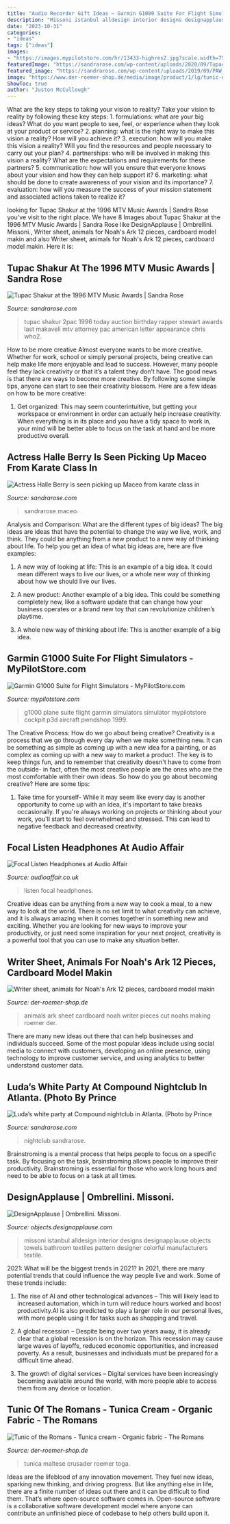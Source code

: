 ```yaml
---
title: "Audio Recorder Gift Ideas ~ Garmin G1000 Suite For Flight Simulators"
description: "Missoni istanbul alldesign interior designs designapplause objects towels bathroom textiles pattern designer colorful manufacturers textile"
date: "2023-10-31"
categories:
- "ideas"
tags: ["ideas"]
images:
- "https://images.mypilotstore.com/hr/13433-highres2.jpg?scale.width=75"
featuredImage: "https://sandrarose.com/wp-content/uploads/2020/09/Tupac-Shakur-wenn1197197.jpg"
featured_image: "https://sandrarose.com/wp-content/uploads/2019/09/PAW_5745-768x543.jpg"
image: "https://www.der-roemer-shop.de/media/image/product/1/lg/tunic-of-the-romans-tunica-cream-organic-fabric.jpg"
ShowToc: true
author: "Juston McCullough"
---
```



What are the key steps to taking your vision to reality?
Take your vision to reality by following these key steps: 1. formulations: what are your big ideas? What do you want people to see, feel, or experience when they look at your product or service? 2. planning: what is the right way to make this vision a reality? How will you achieve it? 3. execution: how will you make this vision a reality? Will you find the resources and people necessary to carry out your plan? 4. partnerships: who will be involved in making this vision a reality? What are the expectations and requirements for these partners? 5. communication: how will you ensure that everyone knows about your vision and how they can help support it? 6. marketing: what should be done to create awareness of your vision and its importance? 7. evaluation: how will you measure the success of your mission statement and associated actions taken to realize it?

	

		
looking for Tupac Shakur at the 1996 MTV Music Awards | Sandra Rose you've visit to the right place. We have 8 Images about Tupac Shakur at the 1996 MTV Music Awards | Sandra Rose like DesignApplause | Ombrellini. Missoni., Writer sheet, animals for Noah&#039;s Ark 12 pieces, cardboard model makin and also Writer sheet, animals for Noah&#039;s Ark 12 pieces, cardboard model makin. Here it is:
		
    
## Tupac Shakur At The 1996 MTV Music Awards | Sandra Rose

<img loading=lazy src="https://sandrarose.com/wp-content/uploads/2020/09/Tupac-Shakur-wenn1197197.jpg" onerror="this.onerror=null;this.src='https://tse2.mm.bing.net/th?id=OIP.-iZkxxIJUPOfTdIkb8_q6gHaKs&amp;pid=15.1';" alt="Tupac Shakur at the 1996 MTV Music Awards | Sandra Rose">

_Source: sandrarose.com_

>tupac shakur 2pac 1996 today auction birthday rapper stewart awards last makaveli mtv attorney pac american letter appearance chris who2. 

	

How to be more creative
Almost everyone wants to be more creative. Whether for work, school or simply personal projects, being creative can help make life more enjoyable and lead to success. However, many people feel they lack creativity or that it’s a talent they don’t have. The good news is that there are ways to become more creative. By following some simple tips, anyone can start to see their creativity blossom.
Here are a few ideas on how to be more creative:

1) Get organized: This may seem counterintuitive, but getting your workspace or environment in order can actually help increase creativity. When everything is in its place and you have a tidy space to work in, your mind will be better able to focus on the task at hand and be more productive overall.

    
## Actress Halle Berry Is Seen Picking Up Maceo From Karate Class In

<img loading=lazy src="http://sandrarose.com/wp-content/uploads/2018/09/halle-berry-and-maceo-768x1152.jpg" onerror="this.onerror=null;this.src='https://tse4.mm.bing.net/th?id=OIP.-XYZB3Dl0NI2Zu3qgjgIzQHaLH&amp;pid=15.1';" alt="Actress Halle Berry is seen picking up Maceo from karate class in">

_Source: sandrarose.com_

>sandrarose maceo. 

	

Analysis and Comparison: What are the different types of big ideas?
The big ideas are ideas that have the potential to change the way we live, work, and think. They could be anything from a new product to a new way of thinking about life. To help you get an idea of what big ideas are, here are five examples:
1. A new way of looking at life: This is an example of a big idea. It could mean different ways to live our lives, or a whole new way of thinking about how we should live our lives.

2. A new product: Another example of a big idea. This could be something completely new, like a software update that can change how your business operates or a brand new toy that can revolutionize children’s playtime.

3. A whole new way of thinking about life: This is another example of a big idea.

    
## Garmin G1000 Suite For Flight Simulators - MyPilotStore.com

<img loading=lazy src="https://images.mypilotstore.com/hr/13433-highres2.jpg?scale.width=75" onerror="this.onerror=null;this.src='https://tse3.mm.bing.net/th?id=OIP.pyZgwn0vDhgzlYCP4y66QgHaFS&amp;pid=15.1';" alt="Garmin G1000 Suite for Flight Simulators - MyPilotStore.com">

_Source: mypilotstore.com_

>g1000 plane suite flight garmin simulators simulator mypilotstore cockpit p3d aircraft pwndshop 1999. 

	

The Creative Process: How do we go about being creative?
Creativity is a process that we go through every day when we make something new. It can be something as simple as coming up with a new idea for a painting, or as complex as coming up with a new way to market a product. The key is to keep things fun, and to remember that creativity doesn't have to come from the outside- in fact, often the most creative people are the ones who are the most comfortable with their own ideas. So how do you go about becoming creative? Here are some tips: 
1) Take time for yourself- While it may seem like every day is another opportunity to come up with an idea, it's important to take breaks occasionally. If you're always working on projects or thinking about your work, you'll start to feel overwhelmed and stressed. This can lead to negative feedback and decreased creativity.

    
## Focal Listen Headphones At Audio Affair

<img loading=lazy src="http://cdn.audioaffair.co.uk/media/catalog/product/cache/1/image/9df78eab33525d08d6e5fb8d27136e95/f/o/focal-listen-1b.jpg" onerror="this.onerror=null;this.src='https://tse1.mm.bing.net/th?id=OIP.9txxBEFeSb5US1uGceatDgHaKV&amp;pid=15.1';" alt="Focal Listen Headphones at Audio Affair">

_Source: audioaffair.co.uk_

>listen focal headphones. 

	

Creative ideas can be anything from a new way to cook a meal, to a new way to look at the world. There is no set limit to what creativity can achieve, and it is always amazing when it comes together in something new and exciting. Whether you are looking for new ways to improve your productivity, or just need some inspiration for your next project, creativity is a powerful tool that you can use to make any situation better.

    
## Writer Sheet, Animals For Noah&#039;s Ark 12 Pieces, Cardboard Model Makin

<img loading=lazy src="https://www.der-roemer-shop.de/media/image/product/680/lg/writer-sheet-animals-for-noahs-ark-12-pieces-cardboard-model-making~4.jpg" onerror="this.onerror=null;this.src='https://tse3.mm.bing.net/th?id=OIP.TSFRiIf-Afxtt1WfcQt1vwHaJ4&amp;pid=15.1';" alt="Writer sheet, animals for Noah&#039;s Ark 12 pieces, cardboard model makin">

_Source: der-roemer-shop.de_

>animals ark sheet cardboard noah writer pieces cut noahs making roemer der. 

	

There are many new ideas out there that can help businesses and individuals succeed. Some of the most popular ideas include using social media to connect with customers, developing an online presence, using technology to improve customer service, and using analytics to better understand customer data.

    
## Luda’s White Party At Compound Nightclub In Atlanta. (Photo By Prince

<img loading=lazy src="https://sandrarose.com/wp-content/uploads/2019/09/PAW_5745-768x543.jpg" onerror="this.onerror=null;this.src='https://tse2.mm.bing.net/th?id=OIP.oNqvKNdPgWDGKQGfpq_C5AHaFP&amp;pid=15.1';" alt="Luda’s white party at Compound nightclub in Atlanta. (Photo by Prince">

_Source: sandrarose.com_

>nightclub sandrarose. 

	

Brainstroming is a mental process that helps people to focus on a specific task. By focusing on the task, brainstroming allows people to improve their productivity. Brainstroming is essential for those who work long hours and need to be able to focus on a task at all times.

    
## DesignApplause | Ombrellini. Missoni.

<img loading=lazy src="http://objects.designapplause.com/wp-content/xxG58hlz9/2012/08/missoni3.png" onerror="this.onerror=null;this.src='https://tse4.mm.bing.net/th?id=OIP.l-naWinU0t6EiqfIxy0E8QHaGe&amp;pid=15.1';" alt="DesignApplause | Ombrellini. Missoni.">

_Source: objects.designapplause.com_

>missoni istanbul alldesign interior designs designapplause objects towels bathroom textiles pattern designer colorful manufacturers textile. 

	

2021: What will be the biggest trends in 2021?
In 2021, there are many potential trends that could influence the way people live and work. Some of these trends include:
1. The rise of AI and other technological advances – This will likely lead to increased automation, which in turn will reduce hours worked and boost productivity.AI is also predicted to play a larger role in our personal lives, with more people using it for tasks such as shopping and travel.

2. A global recession – Despite being over two years away, it is already clear that a global recession is on the horizon. This recession may cause large waves of layoffs, reduced economic opportunities, and increased poverty. As a result, businesses and individuals must be prepared for a difficult time ahead.

3. The growth of digital services – Digital services have been increasingly becoming available around the world, with more people able to access them from any device or location.

    
## Tunic Of The Romans - Tunica Cream - Organic Fabric - The Romans

<img loading=lazy src="https://www.der-roemer-shop.de/media/image/product/1/lg/tunic-of-the-romans-tunica-cream-organic-fabric.jpg" onerror="this.onerror=null;this.src='https://tse4.mm.bing.net/th?id=OIP.LedR-B7JLYg4qdMBQf0x-gHaJ4&amp;pid=15.1';" alt="Tunic of the Romans - Tunica cream - Organic fabric - The Romans">

_Source: der-roemer-shop.de_

>tunica maltese crusader roemer toga. 

	

Ideas are the lifeblood of any innovation movement. They fuel new ideas, sparking new thinking, and driving progress. But like anything else in life, there are a finite number of ideas out there and it can be difficult to find them. That’s where open-source software comes in. Open-source software is a collaborative software development model where anyone can contribute an unfinished piece of codebase to help others build upon it.

